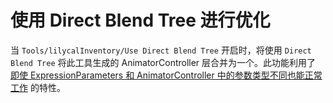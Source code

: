 # 使用 Direct Blend Tree 进行优化

当 `Tools/lilycalInventory/Use Direct Blend Tree` 开启时，将使用 `Direct Blend Tree` 将此工具生成的 AnimatorController 层合并为一个。此功能利用了 [即使 ExpressionParameters 和 AnimatorController 中的参数类型不同也能正常工作](https://creators.vrchat.com/avatars/animator-parameters/#mismatched-parameter-type-conversion) 的特性。 